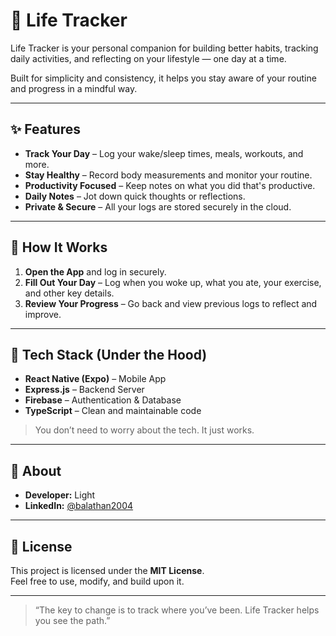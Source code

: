 # 🧘 Life Tracker

Life Tracker is your personal companion for building better habits, tracking daily activities, and reflecting on your lifestyle — one day at a time.  

Built for simplicity and consistency, it helps you stay aware of your routine and progress in a mindful way.

---

## ✨ Features

- **Track Your Day** – Log your wake/sleep times, meals, workouts, and more.
- **Stay Healthy** – Record body measurements and monitor your routine.
- **Productivity Focused** – Keep notes on what you did that's productive.
- **Daily Notes** – Jot down quick thoughts or reflections.
- **Private & Secure** – All your logs are stored securely in the cloud.

---

## 📱 How It Works

1. **Open the App** and log in securely.
2. **Fill Out Your Day** – Log when you woke up, what you ate, your exercise, and other key details.
3. **Review Your Progress** – Go back and view previous logs to reflect and improve.

---

## 🧰 Tech Stack (Under the Hood)

- **React Native (Expo)** – Mobile App  
- **Express.js** – Backend Server  
- **Firebase** – Authentication & Database  
- **TypeScript** – Clean and maintainable code

> You don’t need to worry about the tech. It just works.

---

## 👤 About

- **Developer:** Light  
- **LinkedIn:** [@balathan2004](https://www.linkedin.com/in/balathan2004/)  

---

## 🪪 License

This project is licensed under the **MIT License**.  
Feel free to use, modify, and build upon it.

---

> “The key to change is to track where you’ve been. Life Tracker helps you see the path.”


